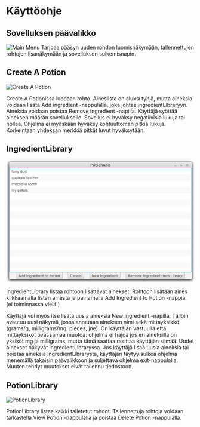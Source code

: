 # Käyttöohje

## Sovelluksen päävalikko
![Main Menu]()
Tarjoaa pääsyn uuden rohdon luomisnäkymään, tallennettujen rohtojen lisanäkymään ja sovelluksen sulkemisnapin.

## Create A Potion
![Create A Potion]()

Create A Potionissa luodaan rohto. Aineslista on aluksi tyhjä, mutta aineksia voidaan lisätä Add ingredient -nappulalla, joka johtaa ingredientLibraryyn. Aineksia voidaan poistaa Remove ingredient -napilla. Käyttäjä syöttää aineksen määrän sovellukselle. Sovellus ei hyväksy negatiivisia lukuja tai nollaa. Ohjelma ei myöskään hyväksy kohtuuttoman pitkiä lukuja. Korkeintaan yhdeksän merkkiä pitkät luvut hyväksytään.


## IngredientLibrary
![IngredientLibrary](https://github.com/ikylios/ot-harjoitustyo/blob/master/dokumentointi/ingredientLibrary.png)

IngredientLibrary listaa rohtoon lisättävät ainekset. Rohtoon lisätään aines klikkaamalla listan ainesta ja painamalla Add Ingredient to Potion -nappia. (ei toiminnassa vielä.)

Käyttäjä voi myös itse lisätä uusia aineksia New Ingredient -napilla. Tällöin avautuu uusi näkymä, jossa annetaan aineksen nimi sekä mittayksikkö (grams/g, milligrams/mg, pieces, jne). On käyttäjän vastuulla että mittayksiköt ovat samaa muotoa: ohjelma ei hajoa jos eri aineksilla on yksiköt mg ja milligrams, mutta tämä saattaa rasittaa käyttäjän silmää. Uudet ainekset näkyvät ingredientLibraryssa. Jos käyttäjä lisää uusia aineksia tai poistaa aineksia ingredientLibrarysta, käyttäjän täytyy sulkea ohjelma menemällä takaisin päävalikkoon ja suljettava ohjelma exit-nappulalla. Muuten tehdyt muutokset eivät tallennu tiedostoon.

## PotionLibrary
![PotionLibrary]()

PotionLibrary listaa kaikki talletetut rohdot. Tallennettuja rohtoja voidaan tarkastella View Potion -nappulalla ja poistaa Delete Potion -nappulalla.
